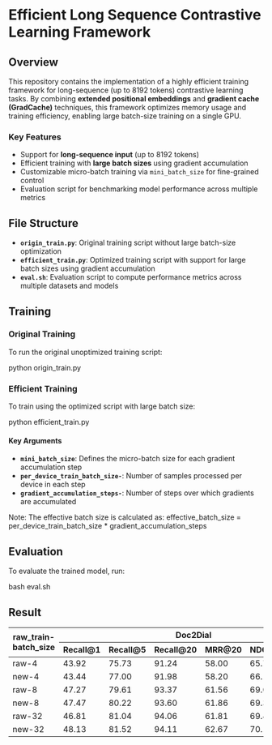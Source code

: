 # Efficient Long Sequence Contrastive Learning Framework

## Overview

This repository contains the implementation of a highly efficient training framework for long-sequence (up to 8192 tokens) contrastive learning tasks. By combining **extended positional embeddings** and **gradient cache (GradCache)** techniques, this framework optimizes memory usage and training efficiency, enabling large batch-size training on a single GPU.

### Key Features
- Support for **long-sequence input** (up to 8192 tokens)
- Efficient training with **large batch sizes** using gradient accumulation
- Customizable micro-batch training via `mini_batch_size` for fine-grained control
- Evaluation script for benchmarking model performance across multiple metrics

## File Structure

- **`origin_train.py`**: Original training script without large batch-size optimization
- **`efficient_train.py`**: Optimized training script with support for large batch sizes using gradient accumulation
- **`eval.sh`**: Evaluation script to compute performance metrics across multiple datasets and models

## Training

### Original Training
To run the original unoptimized training script:

python origin_train.py

### Efficient Training
To train using the optimized script with large batch size:

python efficient_train.py

#### Key Arguments
- ****`mini_batch_size`****: Defines the micro-batch size for each gradient accumulation step
- ****`per_device_train_batch_size-`****: Number of samples processed per device in each step
- ****`gradient_accumulation_steps-`****: Number of steps over which gradients are accumulated
  
Note: The effective batch size is calculated as:
effective_batch_size = per_device_train_batch_size * gradient_accumulation_steps
## Evaluation
To evaluate the trained model, run:

bash eval.sh
## Result
<table>
  <thead>
    <tr>
      <th rowspan="2">raw_train-batch_size</th>
      <th colspan="6" style="text-align: center;">Doc2Dial</th>
      <th colspan="6" style="text-align: center;">quac</th>
      <th colspan="6" style="text-align: center;">qrec</th>
    </tr>
    <tr>
      <th>Recall@1</th>
      <th>Recall@5</th>
      <th>Recall@20</th>
      <th>MRR@20</th>
      <th>NDCG@20</th>
      <th>avg</th>
      <th>Recall@1</th>
      <th>Recall@5</th>
      <th>Recall@20</th>
      <th>MRR@20</th>
      <th>NDCG@20</th>
      <th>avg</th>
      <th>Recall@1</th>
      <th>Recall@5</th>
      <th>Recall@20</th>
      <th>MRR@20</th>
      <th>NDCG@20</th>
      <th>avg</th>
    </tr>
  </thead>
  <tbody>
    <tr>
      <td>raw-4</td>
      <td>43.92</td>
      <td>75.73</td>
      <td>91.24</td>
      <td>58.00</td>
      <td>65.78</td>
      <td>66.93</td>
      <td>55.70</td>
      <td>88.02</td>
      <td>98.53</td>
      <td>69.40</td>
      <td>76.35</td>
      <td>77.60</td>
      <td>69.10</td>
      <td>95.63</td>
      <td>99.68</td>
      <td>80.65</td>
      <td>85.33</td>
      <td>86.48</td>
    </tr>
    <tr>
      <td>new-4</td>
      <td>43.44</td>
      <td>77.00</td>
      <td>91.98</td>
      <td>58.20</td>
      <td>66.14</td>
      <td>67.35</td>
      <td>55.87</td>
      <td>88.99</td>
      <td>98.30</td>
      <td>71.62</td>
      <td>77.99</td>
      <td>78.95</td>
      <td>68.60</td>
      <td>95.77</td>
      <td>99.68</td>
      <td>80.42</td>
      <td>85.16</td>
      <td>85.93</td>
    </tr>
    <tr>
      <td>raw-8</td>
      <td>47.27</td>
      <td>79.61</td>
      <td>93.37</td>
      <td>61.56</td>
      <td>69.06</td>
      <td>70.37</td>
      <td>60.02</td>
      <td>89.95</td>
      <td>98.65</td>
      <td>72.72</td>
      <td>78.92</td>
      <td>80.05</td>
      <td>66.95</td>
      <td>95.57</td>
      <td>99.61</td>
      <td>79.35</td>
      <td>84.33</td>
      <td>85.16</td>
    </tr>
    <tr>
      <td>new-8</td>
      <td>47.47</td>
      <td>80.22</td>
      <td>93.60</td>
      <td>61.86</td>
      <td>69.35</td>
      <td>70.70</td>
      <td>61.20</td>
      <td>90.17</td>
      <td>98.71</td>
      <td>73.49</td>
      <td>79.53</td>
      <td>80.62</td>
      <td>67.67</td>
      <td>95.41</td>
      <td>99.64</td>
      <td>79.70</td>
      <td>84.61</td>
      <td>85.41</td>
    </tr>
    <tr>
      <td>raw-32</td>
      <td>46.81</td>
      <td>81.04</td>
      <td>94.06</td>
      <td>61.81</td>
      <td>69.45</td>
      <td>70.63</td>
      <td>58.69</td>
      <td>88.20</td>
      <td>98.11</td>
      <td>71.27</td>
      <td>77.66</td>
      <td>78.79</td>
      <td>68.35</td>
      <td>96.34</td>
      <td>99.78</td>
      <td>80.34</td>
      <td>85.14</td>
      <td>86.39</td>
    </tr>
    <tr>
      <td>new-32</td>
      <td>48.13</td>
      <td>81.52</td>
      <td>94.11</td>
      <td>62.67</td>
      <td>70.13</td>
      <td>71.31</td>
      <td>60.61</td>
      <td>89.11</td>
      <td>98.21</td>
      <td>72.83</td>
      <td>78.89</td>
      <td>80.33</td>
      <td>67.38</td>
      <td>95.84</td>
      <td>99.71</td>
      <td>79.71</td>
      <td>84.65</td>
      <td>85.86</td>
    </tr>
  </tbody>
</table>

